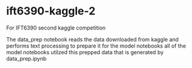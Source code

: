 # ift6390-kaggle-2
For  IFT6390 second kaggle competition


The data_prep notebook reads the data downloaded from kaggle and performs text processing to prepare it for the model notebooks
all of the model notebooks utilzed this prepped data that is generated by data_prep.ipynb
